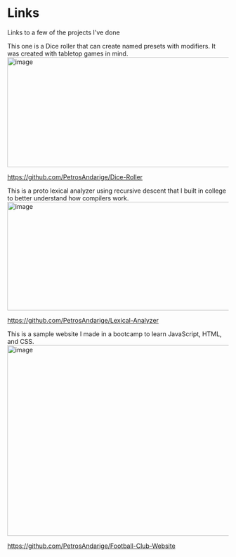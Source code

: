 # Links
Links to a few of the projects I've done

This one is a Dice roller that can create named presets with modifiers. It was created with tabletop games in mind.
<img width="790" height="250" width="250" alt="image" src="https://github.com/user-attachments/assets/4ab18e6e-f083-4c5d-a8dc-bbfe10693000" />

https://github.com/PetrosAndarige/Dice-Roller

This is a proto lexical analyzer using recursive descent that I built in college to better understand how compilers work.
<img width="660" height="247" alt="image" src="https://github.com/user-attachments/assets/9f0415c5-3e67-49b8-8664-0d7d8791abfa" />

https://github.com/PetrosAndarige/Lexical-Analyzer

This is a sample website I made in a bootcamp to learn JavaScript, HTML, and CSS.
<img width="800" height="434" alt="image" src="https://github.com/user-attachments/assets/575d162b-3f88-49b0-9ba2-7b7a04de13fd" />

https://github.com/PetrosAndarige/Football-Club-Website
